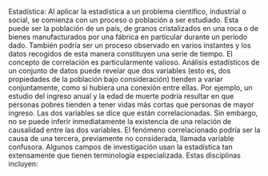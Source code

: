 Estadística: Al aplicar la estadística a un problema científico, industrial o social, se comienza con un proceso o población a ser estudiado. Esta puede ser la población de un país, de granos cristalizados en una roca o de bienes manufacturados por una fábrica en particular durante un periodo dado. También podría ser un proceso observado en varios instantes y los datos recogidos de esta manera constituyen una serie de tiempo. El concepto de correlación es particularmente valioso. Análisis estadísticos de un conjunto de datos puede revelar que dos variables (esto es, dos propiedades de la población bajo consideración) tienden a variar conjuntamente, como si hubiera una conexión entre ellas. Por ejemplo, un estudio del ingreso anual y la edad de muerte podría resultar en que personas pobres tienden a tener vidas más cortas que personas de mayor ingreso. Las dos variables se dice que están correlacionadas. Sin embargo, no se puede inferir inmediatamente la existencia de una relación de causalidad entre las dos variables. El fenómeno correlacionado podría ser la causa de una tercera, previamente no considerada, llamada variable confusora. Algunos campos de investigación usan la estadística tan extensamente que tienen terminología especializada. Estas disciplinas incluyen:
